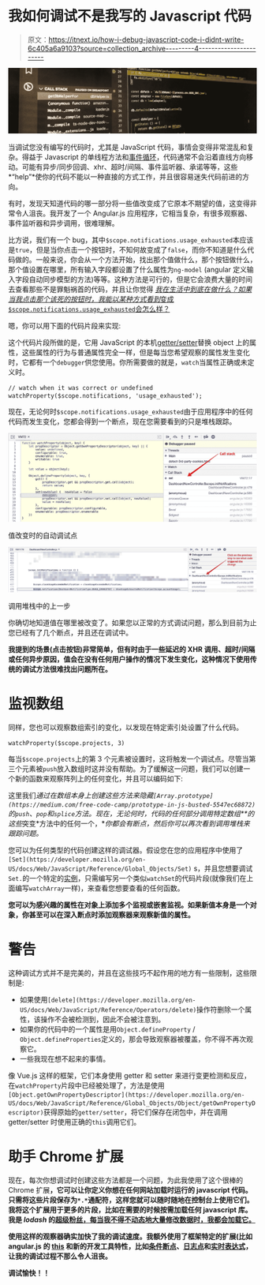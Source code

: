 # 我如何调试不是我写的 Javascript 代码

> 原文：<https://itnext.io/how-i-debug-javascript-code-i-didnt-write-6c405a6a9103?source=collection_archive---------4----------------------->

![](img/8a839bb728715946b77f19846a3c5c3a.png)

当调试您没有编写的代码时，尤其是 JavaScript 代码，事情会变得非常混乱和复杂。得益于 Javascript 的单线程方法和[事件循环](https://www.youtube.com/watch?v=8aGhZQkoFbQ)，代码通常不会沿着直线方向移动。可能有异步/同步回调、xhr、超时/间隔、事件监听器、承诺等等，这些*“help”*使你的代码不能以一种直接的方式工作，并且很容易迷失代码前进的方向。

有时，发现天知道代码的哪一部分将一些值改变成了它原本不期望的值，这变得非常令人沮丧。我开发了一个 Angular.js 应用程序，它相当复杂，有很多观察器、事件监听器和异步调用，很难理解。

比方说，我们有一个 bug，其中`$scope.notifications.usage_exhausted`本应该是`true`，但是当你点击一个按钮时，不知何故变成了`false`，而你不知道是什么代码做的。一般来说，你会从一个方法开始，找出那个值做什么，那个按钮做什么，那个值设置在哪里，所有输入字段都设置了什么属性为`ng-model` (angular 定义输入字段自动同步模型的方法)等等。这种方法是可行的，但是它会浪费大量的时间去查看那些不是罪魁祸首的代码，并且让你觉得 [*我在生活中到底在做什么？如果当我点击那个该死的按钮时，我能以某种方式看到*变成`$scope.notifications.usage_exhausted`会怎么样？](https://hackspirit.com/what-am-i-doing-with-my-life-5-steps-to-finally-work-it-out/)

嗯，你可以用下面的代码片段来实现:

这个代码片段所做的是，它用 JavaScript 的本机[getter/setter](http://javascript.info/property-accessors)替换 object 上的属性，这些属性的行为与普通属性完全一样，但是每当您希望观察的属性发生变化时，它都有一个`debugger`供您使用。你所需要做的就是，`watch`当属性正确或未定义时。

```
// watch when it was correct or undefined
watchProperty($scope.notifications, 'usage_exhausted');
```

现在，无论何时`$scope.notifications.usage_exhausted`由于应用程序中的任何代码而发生变化，您都会得到一个断点，现在您需要看到的只是堆栈跟踪。

![](img/bfe75db63c23cce585a9ff8fc1fc2563.png)

值改变时的自动调试点

![](img/37679e2d841447880f4dddaf5c8f4e97.png)

调用堆栈中的上一步

你确切地知道值在哪里被改变了。如果您以正常的方式调试问题，那么到目前为止您已经有了几个断点，并且还在调试中。

**我提到的场景(点击按钮)非常简单，但有时由于一些延迟的 XHR 调用、超时/间隔或任何异步原因，值会在没有任何用户操作的情况下发生变化，这种情况下使用传统的调试方法很难找出问题所在。**

# 监视数组

同样，您也可以观察数组索引的变化，以发现在特定索引处设置了什么代码。

```
watchProperty($scope.projects, 3)
```

每当`$scope.projects`上的第 3 个元素被设置时，这将触发一个调试点。尽管当第三个元素被`push`放入数组时这并没有帮助。为了缓解这一问题，我们可以创建一个新的函数来观察阵列上的任何变化，并且可以编码如下:

这里我们*通过在数组本身上创建这些方法来隐藏`[Array.prototype](https://medium.com/free-code-camp/prototype-in-js-busted-5547ec68872)`的`push`、`pop`和`splice`方法。现在，无论何时，代码的任何部分调用特定数组**的这些*突变*方法中的任何一个，**你都会有断点，然后你可以再次看到调用堆栈来跟踪问题。*

您可以为任何类型的代码创建这样的调试器。假设您在您的应用程序中使用了`[Set](https://developer.mozilla.org/en-US/docs/Web/JavaScript/Reference/Global_Objects/Set)` s，并且您想要调试`Set.`的一个特定的[实例](https://medium.com/free-code-camp/prototype-in-js-busted-5547ec68872)，只需编写另一个类似`watchSet`的代码片段(就像我们在上面编写`watchArray`一样)，来查看您想要查看的任何函数。

**您可以为感兴趣的属性在对象上添加多个监视或嵌套监视。如果新值本身是一个对象，你甚至可以在深入断点时添加观察器来观察新值的属性。**

# 警告

这种调试方式并不是完美的，并且在这些技巧不起作用的地方有一些限制，这些限制是:

*   如果使用`[delete](https://developer.mozilla.org/en-US/docs/Web/JavaScript/Reference/Operators/delete)`操作符删除一个属性，该操作不会被检测到，因此不会被注意到。
*   如果你的代码中的一个属性是用`Object.defineProperty` / `Object.defineProperties`定义的，那会导致观察器被覆盖，你不得不再次观察它。
*   一些我现在想不起来的事情。

像 Vue.js 这样的框架，它们本身使用 getter 和 setter 来进行变更检测和反应，在`watchProperty`片段中已经被处理了，方法是使用`[Object.getOwnPropertyDescriptor](https://developer.mozilla.org/en-US/docs/Web/JavaScript/Reference/Global_Objects/Object/getOwnPropertyDescriptor)`获得原始的`getter/setter`，将它们保存在闭包中，并在调用 getter/setter 时使用正确的`this`调用它们。

# 助手 Chrome 扩展

现在，每次你想调试时创建这些方法都是一个问题，为此我使用了这个很棒的 Chrome 扩展[](https://chrome.google.com/webstore/detail/user-javascript-and-css/nbhcbdghjpllgmfilhnhkllmkecfmpld?hl=en)****，它可以让你定义你想在任何网站加载时运行的 javascript 代码。只需将这些片段保存为`*.*`通配符，这样您就可以随时随地在控制台上使用它们。我将这个扩展用于更多的片段，比如在需要的时候按需加载任何 javascript 库。我是 *lodash* 的[超级粉丝，每当我不得不动态地大量修改数据时，我都会加载它。](https://medium.com/@pranavjindal999/stop-using-loops-just-lodash-everything-c60417b43b6c)****

****使用这样的观察器确实加快了我的调试速度。我额外使用了框架特定的扩展(比如 angular.js 的 [this](https://chrome.google.com/webstore/detail/angularjs-batarang/ighdmehidhipcmcojjgiloacoafjmpfk?hl=en) 和新的开发工具特性，比如[条件断点](https://blittle.github.io/chrome-dev-tools/sources/conditional-breakpoints.html)、[日志点](https://developers.google.com/web/updates/2019/01/devtools#logpoints)和[实时表达式](https://developers.google.com/web/updates/2018/08/devtools#watch)，让我的调试过程不那么令人沮丧。****

****调试愉快！！****